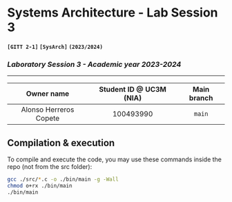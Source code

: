 # **Systems Architecture - Lab Session 3**
**`[GITT 2-1]` `[SysArch]` `(2023/2024)`**
### _Laboratory Session 3 - Academic year 2023-2024_

---

| Owner name | Student ID @ UC3M (NIA) | Main branch |
| :---: | :---: | :---: |
| Alonso Herreros Copete | 100493990 | `main` |

## Compilation & execution
To compile and execute the code, you may use these commands inside the repo (not from the src folder):
```bash
gcc ./src/*.c -o ./bin/main -g -Wall 
chmod o+rx ./bin/main
./bin/main
```
